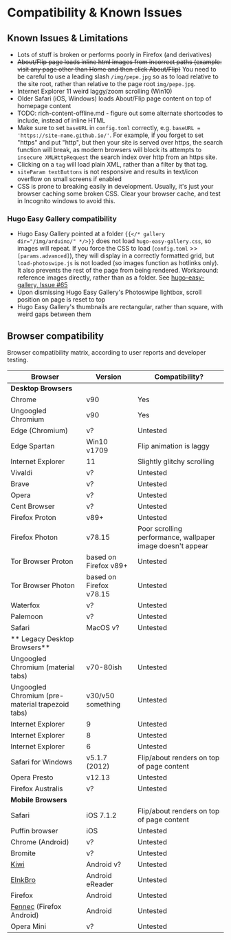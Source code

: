 # Compatibility & Known Issues

## Known Issues & Limitations
- Lots of stuff is broken or performs poorly in Firefox (and derivatives)
- ~~About/Flip page loads inline html images from incorrect paths (example: visit any page other than Home and then click About/Flip)~~ You need to be careful to use a leading slash `/img/pepe.jpg` so as to load relative to the site root, rather than relative to the page root `img/pepe.jpg`.
- Internet Explorer 11 weird laggy/zoom scrolling (Win10)
- Older Safari (iOS, Windows) loads About/Flip page content on top of homepage content
- TODO: rich-content-offline.md - figure out some alternate shortcodes to include, instead of inline HTML 
- Make sure to set `baseURL` in `config.toml` correctly, e.g. `baseURL = 'https://site-name.github.io/'`. For example, if you forget to set "https" and put "http", but then your site is served over https, the search function will break, as modern browsers will block its attempts to `insecure XMLHttpRequest` the search index over http from an https site.
- Clicking on a `tag` will load plain XML, rather than a filter by that tag.
- `siteParam textButtons` is not responsive and results in text/icon overflow on small screens if enabled
- CSS is prone to breaking easily in development. Usually, it's just your browser caching some broken CSS. Clear your browser cache, and test in Incognito windows to avoid this.

### Hugo Easy Gallery compatibility
- Hugo Easy Gallery pointed at a folder `{{</* gallery dir="/img/arduino/" */>}}` does not load `hugo-easy-gallery.css`, so images will repeat. If you force the CSS to load (`config.toml` >> `[params.advanced]`), they will display in a correctly formatted grid, but `load-photoswipe.js` is not loaded (so images function as hotlinks only). It also prevents the rest of the page from being rendered. Workaround: reference images directly, rather than as a folder. See [hugo-easy-gallery, Issue #65](https://github.com/liwenyip/hugo-easy-gallery/issues/65)
- Upon dismissing Hugo Easy Gallery's Photoswipe lightbox, scroll position on page is reset to top
- Hugo Easy Gallery's thumbnails are rectangular, rather than square, with weird gaps between them

## Browser compatibility
Browser compatibility matrix, according to user reports and developer testing.

| Browser | Version | Compatibility? |
| --- | --- | --- |
| **Desktop Browsers** |
| Chrome | v90 | Yes |
| Ungoogled Chromium | v90 | Yes |
| Edge (Chromium) | v? | Untested |
| Edge Spartan | Win10 v1709 | Flip animation is laggy |
| Internet Explorer | 11 | Slightly glitchy scrolling |
| Vivaldi | v? | Untested |
| Brave | v? | Untested |
| Opera | v? | Untested |
| Cent Browser | v? | Untested |
| Firefox Proton | v89+ | Untested |
| Firefox Photon | v78.15 | Poor scrolling performance, wallpaper image doesn't appear|
| Tor Browser Proton | based on Firefox v89+ | Untested
| Tor Browser Photon | based on Firefox v78.15 | Untested |
| Waterfox | v? | Untested |
| Palemoon | v? | Untested |
| Safari | MacOS v? | Untested |
| ** Legacy Desktop Browsers** |
| Ungoogled Chromium (material tabs)| v70-80ish | Untested |
| Ungoogled Chromium (pre-material trapezoid tabs) | v30/v50 something | Untested |
| Internet Explorer | 9 | Untested |
| Internet Explorer | 8 | Untested |
| Internet Explorer | 6 | Untested |
| Safari for Windows | v5.1.7 (2012) | Flip/about renders on top of page content |
| Opera Presto | v12.13 | Untested |
| Firefox Australis | v? | Untested |
| **Mobile Browsers** |
| Safari | iOS 7.1.2 | Flip/about renders on top of page content |
| Puffin browser | iOS | Untested |
| Chrome (Android) | v? | Untested |
| Bromite | v? | Untested |
| [Kiwi](https://kiwibrowser.com/) | Android v? | Untested |
| [EInkBro](https://f-droid.org/en/packages/info.plateaukao.einkbro/) | Android eReader | Untested |
| Firefox | Android | Untested |
| [Fennec](https://f-droid.org/en/packages/org.mozilla.fennec_fdroid/) (Firefox Android) | Android | Untested |
| Opera Mini | v? | Untested |
